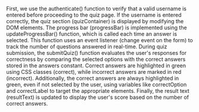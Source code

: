 First, we use the authenticate() function to verify that a valid username is entered before proceeding to the quiz page. If the username is entered correctly, the quiz section (quizContainer) is displayed by modifying the DOM elements. The progress bar (progressBar) is implemented using the updateProgressBar() function, which is called each time an answer is selected. This function uses an event listener (change event on the form) to track the number of questions answered in real-time.
During quiz submission, the submitQuiz() function evaluates the user's responses for correctness by comparing the selected options with the correct answers stored in the answers constant. Correct answers are highlighted in green using CSS classes (correct), while incorrect answers are marked in red (incorrect). Additionally, the correct answers are always highlighted in green, even if not selected by the user, using variables like correctOption and correctLabel to target the appropriate elements. Finally, the result text (resultText) is updated to display the user's score based on the number of correct answers.
